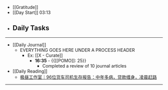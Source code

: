 - [[Gratitude]]
- [[Day Start]] 03:13
- Daily Tasks
    - 
- ---
- [[Daily Journal]] 
    - EVERYTHING GOES HERE UNDER A PROCESS HEADER
        - Ex: [[X - Curate]]
            - **16:35** - {{[[POMO]]: 25}}
                -  Completed a review of 10 journal articles
- [[Daily Reading]]
    - [极昼工作室｜96位货车司机生存报告：中年多病，贷款缠身，凌晨赶路](https://chinadigitaltimes.net/chinese/702154.html)
- ---
